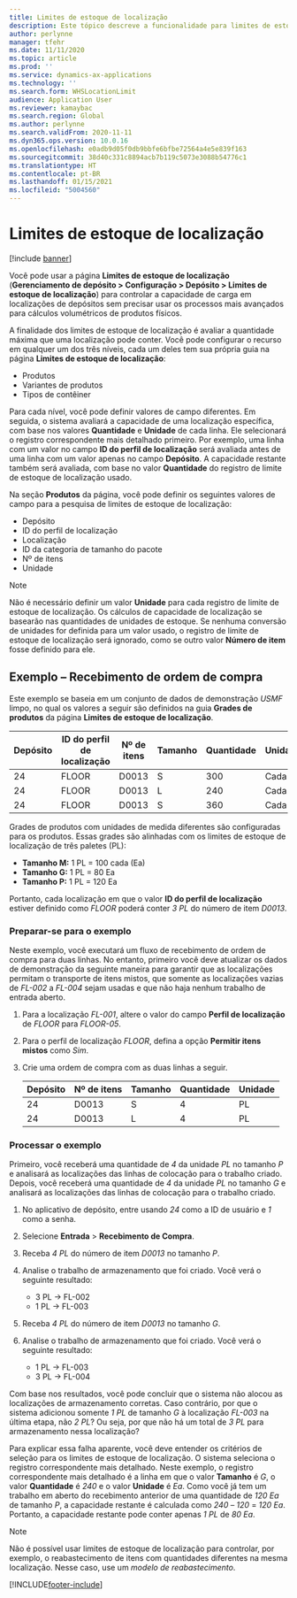 ```yaml
---
title: Limites de estoque de localização
description: Este tópico descreve a funcionalidade para limites de estoque de localização.
author: perlynne
manager: tfehr
ms.date: 11/11/2020
ms.topic: article
ms.prod: ''
ms.service: dynamics-ax-applications
ms.technology: ''
ms.search.form: WHSLocationLimit
audience: Application User
ms.reviewer: kamaybac
ms.search.region: Global
ms.author: perlynne
ms.search.validFrom: 2020-11-11
ms.dyn365.ops.version: 10.0.16
ms.openlocfilehash: e0adb9d05f0db9bbfe6bfbe72564a4e5e839f163
ms.sourcegitcommit: 38d40c331c8894acb7b119c5073e3088b54776c1
ms.translationtype: HT
ms.contentlocale: pt-BR
ms.lasthandoff: 01/15/2021
ms.locfileid: "5004560"
---
```

# <a name="location-stocking-limits"></a>Limites de estoque de localização

[!include [banner](../includes/banner.md)]

Você pode usar a página **Limites de estoque de localização** (**Gerenciamento de depósito \> Configuração \> Depósito \> Limites de estoque de localização**) para controlar a capacidade de carga em localizações de depósitos sem precisar usar os processos mais avançados para cálculos volumétricos de produtos físicos.

A finalidade dos limites de estoque de localização é avaliar a quantidade máxima que uma localização pode conter. Você pode configurar o recurso em qualquer um dos três níveis, cada um deles tem sua própria guia na página **Limites de estoque de localização**:

- Produtos
- Variantes de produtos
- Tipos de contêiner

Para cada nível, você pode definir valores de campo diferentes. Em seguida, o sistema avaliará a capacidade de uma localização específica, com base nos valores **Quantidade** e **Unidade** de cada linha. Ele selecionará o registro correspondente mais detalhado primeiro. Por exemplo, uma linha com um valor no campo **ID do perfil de localização** será avaliada antes de uma linha com um valor apenas no campo **Depósito**. A capacidade restante também será avaliada, com base no valor **Quantidade** do registro de limite de estoque de localização usado.

Na seção **Produtos** da página, você pode definir os seguintes valores de campo para a pesquisa de limites de estoque de localização:

- Depósito
- ID do perfil de localização
- Localização
- ID da categoria de tamanho do pacote
- Nº de itens
- Unidade

> [!NOTE]
> Não é necessário definir um valor **Unidade** para cada registro de limite de estoque de localização. Os cálculos de capacidade de localização se basearão nas quantidades de unidades de estoque. Se nenhuma conversão de unidades for definida para um valor usado, o registro de limite de estoque de localização será ignorado, como se outro valor **Número de item** fosse definido para ele.

## <a name="example--purchase-order-receiving"></a>Exemplo – Recebimento de ordem de compra

Este exemplo se baseia em um conjunto de dados de demonstração *USMF* limpo, no qual os valores a seguir são definidos na guia **Grades de produtos** da página **Limites de estoque de localização**.

| Depósito | ID do perfil de localização | Nº de itens | Tamanho | Quantidade | Unidade |
|-----------|---------------------|-------------|------|----------|------|
| 24        | FLOOR               | D0013       | S    | 300      | Cada   |
| 24        | FLOOR               | D0013       | L    | 240      | Cada   |
| 24        | FLOOR               | D0013       | S    | 360      | Cada   |

Grades de produtos com unidades de medida diferentes são configuradas para os produtos. Essas grades são alinhadas com os limites de estoque de localização de três paletes (PL):

- **Tamanho M:** 1 PL = 100 cada (Ea)
- **Tamanho G:** 1 PL = 80 Ea
- **Tamanho P:** 1 PL = 120 Ea

Portanto, cada localização em que o valor **ID do perfil de localização** estiver definido como *FLOOR* poderá conter *3* *PL* do número de item *D0013*.

### <a name="prepare-for-the-example"></a>Preparar-se para o exemplo

Neste exemplo, você executará um fluxo de recebimento de ordem de compra para duas linhas. No entanto, primeiro você deve atualizar os dados de demonstração da seguinte maneira para garantir que as localizações permitam o transporte de itens mistos, que somente as localizações vazias de *FL-002* a *FL-004* sejam usadas e que não haja nenhum trabalho de entrada aberto.

1. Para a localização *FL-001*, altere o valor do campo **Perfil de localização** de *FLOOR* para *FLOOR-05*.
1. Para o perfil de localização *FLOOR*, defina a opção **Permitir itens mistos** como *Sim*.
1. Crie uma ordem de compra com as duas linhas a seguir.

    | Depósito | Nº de itens | Tamanho | Quantidade | Unidade |
    |-----------|-------------|------|----------|------|
    | 24        | D0013       | S    | 4        | PL   |
    | 24        | D0013       | L    | 4        | PL   |

### <a name="process-the-example"></a>Processar o exemplo

Primeiro, você receberá uma quantidade de *4* da unidade *PL* no tamanho *P* e analisará as localizações das linhas de colocação para o trabalho criado. Depois, você receberá uma quantidade de *4* da unidade *PL* no tamanho *G* e analisará as localizações das linhas de colocação para o trabalho criado.

1. No aplicativo de depósito, entre usando *24* como a ID de usuário e *1* como a senha.
1. Selecione **Entrada** \> **Recebimento de Compra**.
1. Receba *4* *PL* do número de item *D0013* no tamanho *P*.
1. Analise o trabalho de armazenamento que foi criado. Você verá o seguinte resultado:

    - 3 PL -\> FL-002
    - 1 PL -\> FL-003

1. Receba *4* *PL* do número de item *D0013* no tamanho *G*.
1. Analise o trabalho de armazenamento que foi criado. Você verá o seguinte resultado:

    - 1 PL -\> FL-003
    - 3 PL -\> FL-004

Com base nos resultados, você pode concluir que o sistema não alocou as localizações de armazenamento corretas. Caso contrário, por que o sistema adicionou somente *1* *PL* de tamanho *G* à localização *FL-003* na última etapa, não *2* *PL*? Ou seja, por que não há um total de *3* *PL* para armazenamento nessa localização?

Para explicar essa falha aparente, você deve entender os critérios de seleção para os limites de estoque de localização. O sistema seleciona o registro correspondente mais detalhado. Neste exemplo, o registro correspondente mais detalhado é a linha em que o valor **Tamanho** é *G*, o valor **Quantidade** é *240* e o valor **Unidade** é *Ea*. Como você já tem um trabalho em aberto do recebimento anterior de uma quantidade de *120* *Ea* de tamanho *P*, a capacidade restante é calculada como *240* – *120* = *120* *Ea*. Portanto, a capacidade restante pode conter apenas *1* *PL* de *80* *Ea*.

> [!NOTE]
> Não é possível usar limites de estoque de localização para controlar, por exemplo, o reabastecimento de itens com quantidades diferentes na mesma localização. Nesse caso, use um *modelo de reabastecimento*.


[!INCLUDE[footer-include](../../includes/footer-banner.md)]